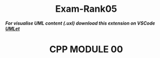 <h1 align="center">Exam-Rank05</h1>

***For visualise UML content (.uxl) download this extension on VSCode 
<a href="https://marketplace.visualstudio.com/items?itemName=TheUMLetTeam.umlet">UMLet</a>***

<h1 align="center">CPP MODULE 00</h1>
